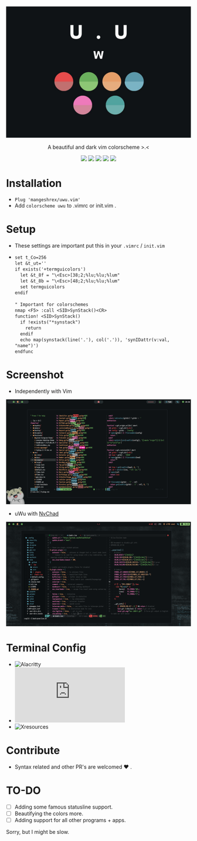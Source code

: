 <p align-"center"> 
	<img src="assets/uwu.png" alt="uwu colorscheme">
</p>
<p align="center">
A beautiful and dark vim colorscheme >.< 
</p>

<p align="center"> 
<img src="https://img.shields.io/github/stars/Mangeshrex/uwu.vim?color=d3869b&labelColor=2F3131&style=for-the-badge"> <img src="https://img.shields.io/github/issues/Mangeshrex/uwu.vim?color=e7ac7e&labelColor=2F3131&style=for-the-badge">  
<img src="https://img.shields.io/static/v1?label=license&message=MIT&color=5b98a9&labelColor=2F3131&style=for-the-badge"> 
<img src="https://img.shields.io/github/forks/Mangeshrex/uwu.vim?color=e74c4c&labelColor=2F3131&style=for-the-badge"> <img src="https://img.shields.io/static/v1?label=PR%27s&message=Welcomed&color=51a39f&labelColor=2F3131&style=for-the-badge"> 
</p> 

# Installation 
- ```Plug 'mangeshrex/uwu.vim' ``` 
- Add ```colorscheme uwu``` to .vimrc or init.vim . 

# Setup 
- These settings are important put this in your ```.vimrc``` / ```init.vim```
- ``` 
  set t_Co=256
  let &t_ut=''
  if exists('+termguicolors')
    let &t_8f = "\<Esc>[38;2;%lu;%lu;%lum"
    let &t_8b = "\<Esc>[48;2;%lu;%lu;%lum"
    set termguicolors
  endif

  " Important for colorschemes
  nmap <F5> :call <SID>SynStack()<CR>
  function! <SID>SynStack()
    if !exists("*synstack")
      return
    endif
    echo map(synstack(line('.'), col('.')), 'synIDattr(v:val, "name")')
  endfunc 

# Screenshot 
- Independently with Vim 
<img src="assets/uwu-vim.png" alt="uwu with vim"> 

- uWu with <a href="https://github.com/NvChad/NvChad">NvChad</a> 
<img src="assets/uwu-nvchad.png" alt="uwu colors with nvchad"> 

# Terminal Config
- ![Alacritty](https://github.com/mangeshrex/dotfiles/tree/main/uWu/alacritty/alacritty.yml) 
- ![Kitty](https://github.com/Mangeshrex/dotfiles/tree/main/uWu/kitty/kitty.conf) 
- ![Xresources](https://github.com/Mangeshrex/dotfiles/blob/main/uWu/.Xresources) 

# Contribute 
- Syntax related and other PR's are welcomed  ❤️ .

# TO-DO 
- [ ] Adding some famous statusline support. 
- [ ] Beautifying the colors more. 
- [ ] Adding support for all other programs + apps. 

Sorry, but I might be slow. 

